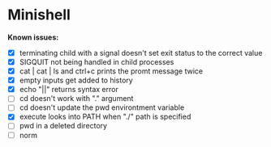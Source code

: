 #  **Minishell**

**Known issues:**
- [X] terminating child with a signal doesn't set exit status to the correct value
- [X] SIGQUIT not being handled in child processes
- [X] cat | cat | ls  and ctrl+c prints the promt message twice
- [X] empty inputs get added to history
- [X] echo "||" returns syntax error 
- [ ] cd doesn't work with "." argument
- [ ] cd doesn't update the pwd environtment variable
- [X] execute looks into PATH when "./" path is specified
- [ ] pwd in a deleted directory
- [ ] norm